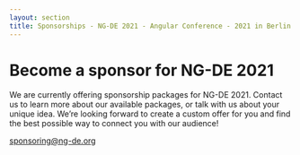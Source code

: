 ```yaml
---
layout: section
title: Sponsorships - NG-DE 2021 - Angular Conference - 2021 in Berlin
---
```


# Become a sponsor for NG-DE 2021

We are currently offering sponsorship packages for NG-DE 2021.
Contact us to learn more about our available packages, or talk with us about your unique idea.
We’re looking forward to create a custom offer for you and find the best possible way to connect you with our audience!

[sponsoring@ng-de.org](mailto:sponsoring@ng-de.org?subject=Sponsoring%20Request)